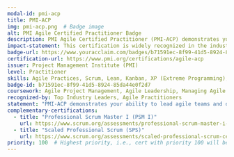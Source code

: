 ```yaml
---
modal-id: pmi-acp
title: PMI-ACP
img: pmi-acp.png  # Badge image
alt: PMI Agile Certified Practitioner Badge
description: PMI Agile Certified Practitioner (PMI-ACP) demonstrates your ability to lead agile teams and execute projects using agile methodologies.
impact-statement: This certification is widely recognized in the industry as a proof of your capability to manage and lead agile teams effectively, making you an asset to any agile transformation.
badge-url: https://www.youracclaim.com/badges/b71591ec-8f99-41d5-8924-85da44e0f2d7/public_url
certification-url: https://www.pmi.org/certifications/agile-acp
issuer: Project Management Institute (PMI)
level: Practitioner
skills: Agile Practices, Scrum, Lean, Kanban, XP (Extreme Programming), Agile Leadership
badge-id: b71591ec-8f99-41d5-8924-85da44e0f2d7
coursework: Agile Project Management, Agile Leadership, Managing Agile Teams
recognized-by: Top Industry Leaders, Agile Practitioners
statement: "PMI-ACP demonstrates your ability to lead agile teams and deliver projects on time and within budget."
complementary-certifications:
  - title: "Professional Scrum Master I (PSM I)"
    url: https://www.scrum.org/assessments/professional-scrum-master-i-certification
  - title: "Scaled Professional Scrum (SPS)"
    url: https://www.scrum.org/assessments/scaled-professional-scrum-certification
priority: 100  # Highest priority, i.e., cert with priority 100 will be shown before cert with priority 101...
---
```

